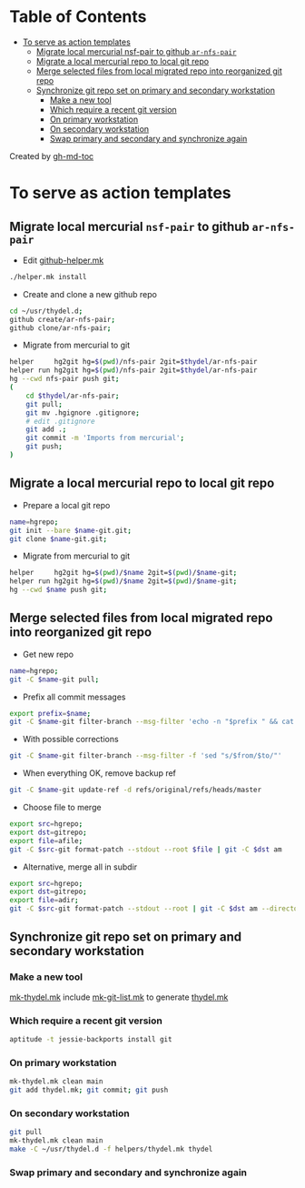
Table of Contents
=================

   * [To serve as action templates](#to-serve-as-action-templates)
      * [Migrate local mercurial nsf-pair to github <code>ar-nfs-pair</code>](#migrate-local-mercurial-nsf-pair-to-github-ar-nfs-pair)
      * [Migrate a local mercurial repo to local git repo](#migrate-a-local-mercurial-repo-to-local-git-repo)
      * [Merge selected files from local migrated repo into reorganized git repo](#merge-selected-files-from-local-migrated-repo-into-reorganized-git-repo)
      * [Synchronize git repo set on primary and secondary workstation](#synchronize-git-repo-set-on-primary-and-secondary-workstation)
         * [Make a new tool](#make-a-new-tool)
         * [Which require a recent git version](#which-require-a-recent-git-version)
         * [On primary workstation](#on-primary-workstation)
         * [On secondary workstation](#on-secondary-workstation)
         * [Swap primary and secondary and synchronize again](#swap-primary-and-secondary-and-synchronize-again)

Created by [gh-md-toc](https://github.com/ekalinin/github-markdown-toc)

# To serve as action templates

## Migrate local mercurial `nsf-pair` to github `ar-nfs-pair`

- Edit [github-helper.mk](https://github.com/thydel/helpers/commit/a5018f17318f07960d2c020379f6a6aea2d3a19c)

```bash
./helper.mk install
```

- Create and clone a new github repo

```bash
cd ~/usr/thydel.d;
github create/ar-nfs-pair;
github clone/ar-nfs-pair;
```

- Migrate from mercurial to git

```bash
helper     hg2git hg=$(pwd)/nfs-pair 2git=$thydel/ar-nfs-pair
helper run hg2git hg=$(pwd)/nfs-pair 2git=$thydel/ar-nfs-pair
hg --cwd nfs-pair push git;
(
	cd $thydel/ar-nfs-pair;
	git pull;
	git mv .hgignore .gitignore;
	# edit .gitignore
	git add .;
	git commit -m 'Imports from mercurial';
	git push;
)
```

## Migrate a local mercurial repo to local git repo

- Prepare a local git repo

```bash
name=hgrepo;
git init --bare $name-git.git;
git clone $name-git.git;
```
- Migrate from mercurial to git

```bash
helper     hg2git hg=$(pwd)/$name 2git=$(pwd)/$name-git;
helper run hg2git hg=$(pwd)/$name 2git=$(pwd)/$name-git;
hg --cwd $name push git;
```

## Merge selected files from local migrated repo into reorganized git repo

- Get new repo

```bash
name=hgrepo;
git -C $name-git pull;
```

- Prefix all commit messages

```bash
export prefix=$name;
git -C $name-git filter-branch --msg-filter 'echo -n "$prefix " && cat'
```

- With possible corrections

```bash
git -C $name-git filter-branch --msg-filter -f 'sed "s/$from/$to/"'
```

- When everything OK, remove backup ref

```bash
git -C $name-git update-ref -d refs/original/refs/heads/master

```

- Choose file to merge

```bash
export src=hgrepo;
export dst=gitrepo;
export file=afile;
git -C $src-git format-patch --stdout --root $file | git -C $dst am
```

- Alternative, merge all in subdir

```bash
export src=hgrepo;
export dst=gitrepo;
export file=adir;
git -C $src-git format-patch --stdout --root | git -C $dst am --directory $adir
```

## Synchronize git repo set on primary and secondary workstation

### Make a new tool

[mk-thydel.mk](mk-thydel.mk) include [mk-git-list.mk](mk-git-list.mk)
to generate [thydel.mk](thydel.mk)
  
### Which require a recent git version

```bash
aptitude -t jessie-backports install git
```

### On primary workstation

```bash
mk-thydel.mk clean main
git add thydel.mk; git commit; git push
```

### On secondary workstation

```bash
git pull
mk-thydel.mk clean main
make -C ~/usr/thydel.d -f helpers/thydel.mk thydel
```

### Swap primary and secondary and synchronize again
